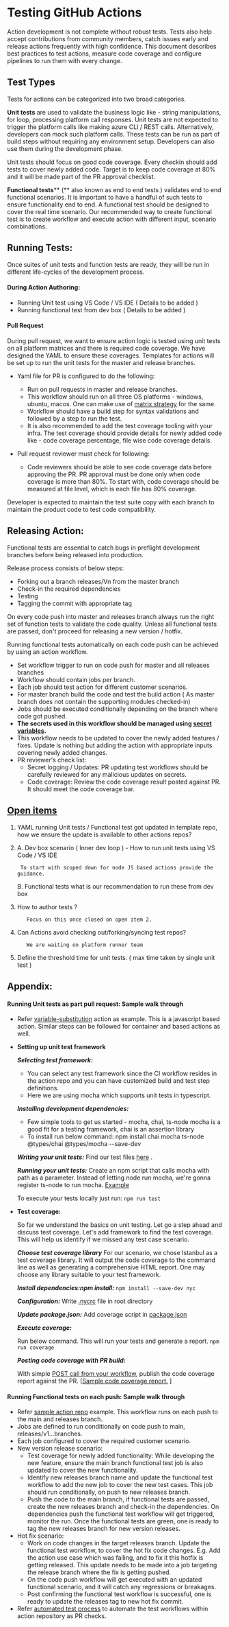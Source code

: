 # Testing GitHub Actions

Action development is not complete without robust tests. Tests also help accept contributions from community members, catch issues early and release actions frequently with high confidence. This document describes best practices to test actions, measure code coverage and configure pipelines to run them with every change.

## Test Types

Tests for actions can be categorized into two broad categories.

**Unit tests** are used to validate the business logic like - string manipulations, for loop, processing platform call responses. Unit tests are not expected to trigger the platform calls like making azure CLI / REST calls. Alternatively, developers can mock such platform calls. These tests can be run as part of build steps without requiring any environment setup. Developers can also use them during the development phase.

Unit tests should focus on good code coverage. Every checkin should add tests to cover newly added code. Target is to keep code coverage at 80% and it will be made part of the PR approval checklist.

**Functional tests**** (** also known as end to end tests ) validates end to end functional scenarios. It is important to have a handful of such tests to ensure functionality end to end. A functional test should be designed to cover the real time scenario. Our recommended way to create functional test is to create workflow and execute action with different input, scenario combinations.

## Running Tests:

Once suites of unit tests and function tests are ready, they will be run in different life-cycles of the development process.

#### During Action Authoring:

- Running Unit test using VS Code / VS IDE ( Details to be added )
- Running functional test from dev box ( Details to be added )

#### Pull Request

During pull request, we want to ensure action logic is tested using unit tests on all platform matrices and there is required code coverage. We have designed the YAML to ensure these coverages. Templates for actions will be set up to run the unit tests for the master and release branches.

- Yaml file for PR is configured to do the following:
  - Run on pull requests in master and release branches.
  - This workflow should run on all three OS platforms - windows, ubuntu, macos. One can make use of [matrix strategy](https://docs.github.com/en/free-pro-team@latest/actions/learn-github-actions/managing-complex-workflows#using-a-build-matrix) for the same.
  - Workflow should have a build step for syntax validations and followed by a step to run the test.
  - It is also recommended to add the test coverage tooling with your infra. The test coverage should provide details for newly added code like - code coverage percentage, file wise code coverage details.

- Pull request reviewer must check for following:
  - Code reviewers should be able to see code coverage data before approving the PR. PR approval must be done only when code coverage is more than 80%. To start with, code coverage should be measured at file level, which is each file has 80% coverage.

Developer is expected to maintain the test suite copy with each branch to maintain the product code to test code compatibility.

## Releasing Action:

Functional tests are essential to catch bugs in preflight development branches before being released into production.

Release process consists of below steps:

- Forking out a branch releases/Vn from the master branch
- Check-in the required dependencies
- Testing
- Tagging the commit with appropriate tag

On every code push into master and releases branch always run the right set of function tests to validate the code quality. Unless all functional tests are passed, don&#39;t proceed for releasing a new version / hotfix.

Running functional tests automatically on each code push can be achieved by using an action workflow.

- Set workflow trigger to run on code push for master and all releases branches
- Workflow should contain jobs per branch.
- Each job should test action for different customer scenarios.
- For master branch build the code and test the build action ( As master branch does not contain the supporting modules checked-in)
- Jobs should be executed conditionally depending on the branch where code got pushed.
- **The secrets used in this workflow should be managed using [secret variables](https://docs.github.com/en/free-pro-team@latest/actions/reference/encrypted-secrets).**
- This workflow needs to be updated to cover the newly added features / fixes. Update is nothing but adding the action with appropriate inputs covering newly added changes.
- PR reviewer's check list:
  - Secret logging / Updates: PR updating test workflows should be carefully reviewed for any malicious updates on secrets.
  - Code coverage: Review the code coverage result posted against PR. It should meet the code coverage bar.

## [Open items](https://github.com/github/GitHub-EcoSystem/issues/923)


1. YAML running Unit tests / Functional test got updated in template repo, how we ensure the update is available to other actions repos?
2. A. Dev box scenario ( Inner dev loop ) -  How to run unit tests using VS Code / VS IDE

        To start with scoped down for node JS based actions provide the guidance.

   B. Functional tests what is our recommendation to run these from dev box
          

3. How to author tests ?

          Focus on this once closed on open item 2.

4. Can Actions avoid checking out/forking/syncing test repos?

          We are waiting on platform runner team

5. Define the threshold time for unit tests. ( max time taken by single unit test )

## Appendix:

#### Running Unit tests as part pull request: Sample walk through

- Refer [variable-substitution](https://github.com/microsoft/variable-substitution) action as example. This is a javascript based action. Similar steps can be followed for container and based actions as well.

- **Setting up unit test framework**

  ***Selecting test framework:***

  - You can select any test framework since the CI workflow resides in the action repo and you can have customized build and test step definitions.
  - Here we are using mocha which supports unit tests in typescript.

  ***Installing development dependencies:***

  - Few simple tools to get us started - mocha, chai, ts-node
 mocha is a good fit for a testing framework, chai is an assertion library
  - To install run below command:
npm install chai mocha ts-node @types/chai @types/mocha --save-dev

  ***Writing your unit tests:***
  Find our test files [here](https://github.com/microsoft/variable-substitution/tree/master/src/Tests) .

  ***Running your unit tests:***
  Create an npm script that calls mocha with path as a parameter. Instead of letting node run mocha, we&#39;re gonna register ts-node to run mocha. [Example](https://github.com/microsoft/variable-substitution/blob/ede5b92701e66ea752d76c4fc7e8888849edfdcd/package.json)

  To execute your tests locally just run:
  `npm run test`

- **Test coverage:**

  So far we understand the basics on unit testing. Let go a step ahead and discuss test coverage. Let's add framework to find the test coverage. This will help us identify if we missed any test case scenario.

  ***Choose test coverage library***
  For our scenario, we chose Istanbul as a test coverage library. It will output the code coverage to the command line as well as generating a comprehensive HTML report. One may choose any library suitable to your test framework.

  ***Install dependencies:npm install:*** `npm install --save-dev nyc`

  ***Configuration:*** Write [.nycrc](https://github.com/microsoft/variable-substitution/blob/ede5b92701e66ea752d76c4fc7e8888849edfdcd/.nycrc) file in root directory

  ***Update package.json:*** Add coverage script in [package.json](https://github.com/microsoft/variable-substitution/blob/ede5b92701e66ea752d76c4fc7e8888849edfdcd/package.json)

  ***Execute coverage:***
  
  Run below command. This will run your tests and generate a report.
  `npm run coverage`

  ***Posting code coverage with PR build:***

  With simple [POST call from your workflow](https://github.com/microsoft/variable-substitution/blob/master/.github/workflows/ci.yml#L66), publish the code coverage report against the PR. [[Sample code coverage report.](https://github.com/microsoft/variable-substitution/pull/16#issuecomment-702284009) ]

#### Running Functional tests on each push: Sample walk through

- Refer [sample action repo](https://github.com/Azure/sample-action/blob/main/.github/workflows/run-sample-integration-tests.yml) example. This workflow runs on each push to the main and releases branch.
- Jobs are defined to run conditionally on code push to main, releases/v1...branches.
- Each job configured to cover the required customer scenario.
- New version release scenario:
  - Test coverage for newly added functionality: While developing the new feature, ensure the main branch functional test job is also updated to cover the new functionality.
  - Identify new releases branch name and update the functional test workflow to add the new job to cover the new test cases. This job should run conditionally, on push to new releases branch.
  - Push the code to the main branch, if functional tests are passed, create the new releases branch and check-in the dependencies. On dependencies push the functional test workflow will get triggered, monitor the run. Once the functional tests are green, one is ready to tag the new releases branch for new version releases.
- Hot fix scenario:
  - Work on code changes in the target releases branch. Update the functional test workflow, to cover the hot fix code changes. E.g. Add the action use case which was failing, and to fix it this hotfix is getting released. This update needs to be made into a job targeting the release branch where the fix is getting pushed.
  - On the code push workflow will get executed with an updated functional scenario, and it will catch any regressions or breakages.
  - Post confirming the functional test workflow is successful, one is ready to update the releases tag to new hot fix commit.
- Refer [automated test process](https://github.com/Azure/actions/blob/main/docs/Testing-docs/Test-workflows-automation.md) to automate the test workflows within action repository as PR checks.
